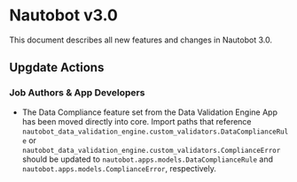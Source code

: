 # Nautobot v3.0

This document describes all new features and changes in Nautobot 3.0.

## Upgdate Actions

### Job Authors & App Developers

- The Data Compliance feature set from the Data Validation Engine App has been moved directly into core. Import paths that reference `nautobot_data_validation_engine.custom_validators.DataComplianceRule` or `nautobot_data_validation_engine.custom_validators.ComplianceError` should be updated to `nautobot.apps.models.DataComplianceRule` and `nautobot.apps.models.ComplianceError`, respectively.
